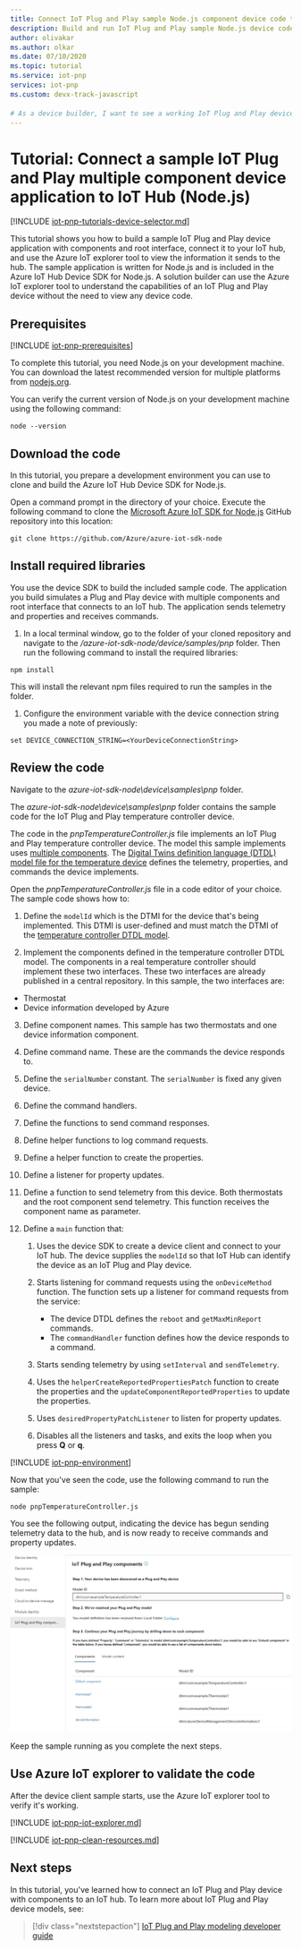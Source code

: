 ```yaml
---
title: Connect IoT Plug and Play sample Node.js component device code to IoT Hub | Microsoft Docs
description: Build and run IoT Plug and Play sample Node.js device code that uses multiple components and connects to an IoT hub. Use the Azure IoT explorer tool to view the information sent by the device to the hub.
author: olivakar
ms.author: olkar
ms.date: 07/10/2020
ms.topic: tutorial
ms.service: iot-pnp
services: iot-pnp
ms.custom: devx-track-javascript

# As a device builder, I want to see a working IoT Plug and Play device sample connecting to IoT Hub and using multiple components to send properties and telemetry, and responding to commands. As a solution builder, I want to use a tool to view the properties, commands, and telemetry an IoT Plug and Play device reports to the IoT hub it connects to.
---
```


# Tutorial: Connect a sample IoT Plug and Play multiple component device application to IoT Hub (Node.js)

[!INCLUDE [iot-pnp-tutorials-device-selector.md](../../includes/iot-pnp-tutorials-device-selector.md)]

This tutorial shows you how to build a sample IoT Plug and Play device application with components and root interface, connect it to your IoT hub, and use the Azure IoT explorer tool to view the information it sends to the hub. The sample application is written for Node.js and is included in the Azure IoT Hub Device SDK for Node.js. A solution builder can use the Azure IoT explorer tool to understand the capabilities of an IoT Plug and Play device without the need to view any device code.

## Prerequisites

[!INCLUDE [iot-pnp-prerequisites](../../includes/iot-pnp-prerequisites.md)]

To complete this tutorial, you need Node.js on your development machine. You can download the latest recommended version for multiple platforms from [nodejs.org](https://nodejs.org).

You can verify the current version of Node.js on your development machine using the following command:

```cmd/sh
node --version
```

## Download the code

In this tutorial, you prepare a development environment you can use to clone and build the Azure IoT Hub Device SDK for Node.js.

Open a command prompt in the directory of your choice. Execute the following command to clone the [Microsoft Azure IoT SDK for Node.js](https://github.com/Azure/azure-iot-sdk-node) GitHub repository into this location:

```cmd/sh
git clone https://github.com/Azure/azure-iot-sdk-node
```

## Install required libraries

You use the device SDK to build the included sample code. The application you build simulates a Plug and Play device with multiple components and root interface that connects to an IoT hub. The application sends telemetry and properties and receives commands.

1. In a local terminal window, go to the folder of your cloned repository and navigate to the */azure-iot-sdk-node/device/samples/pnp* folder. Then run the following command to install the required libraries:

```cmd/sh
npm install
```

This will install the relevant npm files required to run the samples in the folder.

1. Configure the environment variable with the device connection string you made a note of previously:

```cmd/sh
set DEVICE_CONNECTION_STRING=<YourDeviceConnectionString>
```

## Review the code

Navigate to the *azure-iot-sdk-node\device\samples\pnp* folder.

The *azure-iot-sdk-node\device\samples\pnp* folder contains the sample code for the IoT Plug and Play temperature controller device.

The code in the *pnpTemperatureController.js* file implements an IoT Plug and Play temperature controller device. The model this sample implements uses [multiple components](concepts-components.md). The [Digital Twins definition language (DTDL) model file for the temperature device](https://github.com/Azure/opendigitaltwins-dtdl/blob/master/DTDL/v2/samples/TemperatureController.json) defines the telemetry, properties, and commands the device implements.

Open the *pnpTemperatureController.js* file in a code editor of your choice. The sample code shows how to:

1. Define the `modelId` which is the DTMI for the device that's being implemented. This DTMI is user-defined and must match the DTMI of the [temperature controller DTDL model](https://github.com/Azure/opendigitaltwins-dtdl/blob/master/DTDL/v2/samples/TemperatureController.json).

2. Implement the components defined in the temperature controller DTDL model. The components in a real temperature controller should implement these two interfaces. These two interfaces are already published in a central repository. In this sample, the two interfaces are:
  - Thermostat
  - Device information developed by Azure

3. Define component names. This sample has two thermostats and one device information component.

4. Define command name. These are the commands the device responds to.

5. Define the `serialNumber` constant. The `serialNumber` is fixed any given device.

6. Define the command handlers.

7. Define the functions to send command responses.

8. Define helper functions to log command requests.

9. Define a helper function to create the properties.

10. Define a listener for property updates.

11. Define a function to send telemetry from this device. Both thermostats and the root component send telemetry. This function receives the component name as parameter.

12. Define a `main` function that:

    1. Uses the device SDK to create a device client and connect to your IoT hub. The device  supplies the `modelId` so that IoT Hub can identify the device as an IoT Plug and Play device.

    1. Starts listening for command requests using the `onDeviceMethod` function. The function sets up a listener for command requests from the service:
        - The device DTDL defines the `reboot` and `getMaxMinReport` commands.
        - The `commandHandler` function defines how the device responds to a command.

    1. Starts sending telemetry by using `setInterval` and `sendTelemetry`.

    1. Uses the `helperCreateReportedPropertiesPatch` function to create the properties and the `updateComponentReportedProperties` to update the properties.

    1. Uses `desiredPropertyPatchListener` to listen for property updates.

    1. Disables all the listeners and tasks, and exits the loop when you press **Q** or **q**.

[!INCLUDE [iot-pnp-environment](../../includes/iot-pnp-environment.md)]

Now that you've seen the code, use the following command to run the sample:

```cmd\sh
node pnpTemperatureController.js
```

You see the following output, indicating the device has begun sending telemetry data to the hub, and is now ready to receive commands and property updates.

![Device confirmation messages](media/tutorial-multiple-components-node/multiple-component.png)

Keep the sample running as you complete the next steps.

## Use Azure IoT explorer to validate the code

After the device client sample starts, use the Azure IoT explorer tool to verify it's working.

[!INCLUDE [iot-pnp-iot-explorer.md](../../includes/iot-pnp-iot-explorer.md)]

[!INCLUDE [iot-pnp-clean-resources.md](../../includes/iot-pnp-clean-resources.md)]

## Next steps

In this tutorial, you've learned how to connect an IoT Plug and Play device with components to an IoT hub. To learn more about IoT Plug and Play device models, see:

> [!div class="nextstepaction"]
> [IoT Plug and Play modeling developer guide](concepts-developer-guide.md)
